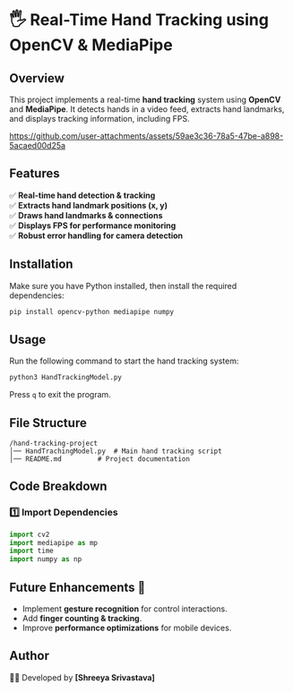 # 🖐️ Real-Time Hand Tracking using OpenCV & MediaPipe

## Overview
This project implements a real-time **hand tracking** system using **OpenCV** and **MediaPipe**. It detects hands in a video feed, extracts hand landmarks, and displays tracking information, including FPS.

https://github.com/user-attachments/assets/59ae3c36-78a5-47be-a898-5acaed00d25a


## Features
✅ **Real-time hand detection & tracking**  
✅ **Extracts hand landmark positions (x, y)**  
✅ **Draws hand landmarks & connections**  
✅ **Displays FPS for performance monitoring**  
✅ **Robust error handling for camera detection**  

## Installation
Make sure you have Python installed, then install the required dependencies:

```bash
pip install opencv-python mediapipe numpy
```

## Usage
Run the following command to start the hand tracking system:

```bash
python3 HandTrackingModel.py
```

Press `q` to exit the program.

## File Structure
```
/hand-tracking-project
│── HandTrachingModel.py  # Main hand tracking script
│── README.md         # Project documentation
```

## Code Breakdown
### 1️⃣ Import Dependencies
```python
import cv2
import mediapipe as mp
import time
import numpy as np
```


## Future Enhancements 🚀
- Implement **gesture recognition** for control interactions.
- Add **finger counting & tracking**.
- Improve **performance optimizations** for mobile devices.

## Author
👨‍💻 Developed by **[Shreeya Srivastava]**




